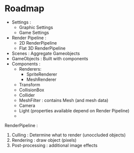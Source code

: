 # Roadmap

- Settings :
  - Graphic Settings
  - Game Settings
- Render Pipeline :
  - 2D RenderPipeline
  - Flat 3D RenderPipeline
- Scenes : Aggregate Gameobjects
- GameObjects : Built with components
- Components :
  - Renderers:
    - SpriteRenderer
    - MeshRenderer
  - Transform
  - CollisionBox
  - Collider
  - MeshFilter : contains Mesh (and mesh data)
  - Camera
  - Light (properties available depend on Render Pipeline)
  - 


RenderPipeline :
   1. Culling : Determine what to render (unoccluded objects)
   2. Rendering : draw object (pixels)
   3. Post-processing : additional image effects




